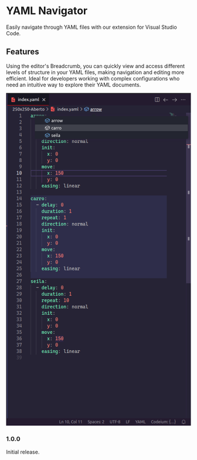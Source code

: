 # YAML Navigator

Easily navigate through YAML files with our extension for Visual Studio Code.

## Features

Using the editor's Breadcrumb, you can quickly view and access different levels of structure in your YAML files, making navigation and editing more efficient. Ideal for developers working with complex configurations who need an intuitive way to explore their YAML documents.

![feature X](https://github.com/marceloxp/yaml-navigator/raw/main/images/preview.png)

### 1.0.0

Initial release.
